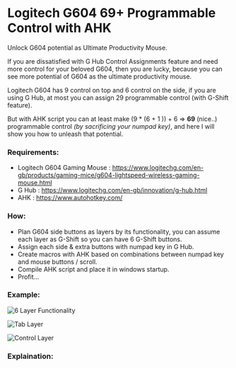 # Logitech G604 69+ Programmable Control with AHK
Unlock G604 potential as Ultimate Productivity Mouse.

If you are dissatisfied with G Hub Control Assignments feature and need more control for your beloved G604, then you are lucky, because you can see more potential of G604 as the ultimate productivity mouse.

Logitech G604 has 9 control on top and 6 control on the side, if you are using G Hub, at most you can assign 29 programmable control (with G-Shift feature).

But with AHK script you can at least make (9 * (6 + 1 )) + 6 => **69** (nice..) programmable control *(by sacrificing your numpad key)*, and here I will show you how to unleash that potential.

### Requirements:
- Logitech G604 Gaming Mouse : https://www.logitechg.com/en-gb/products/gaming-mice/g604-lightspeed-wireless-gaming-mouse.html
- G Hub : https://www.logitechg.com/en-gb/innovation/g-hub.html
- AHK : https://www.autohotkey.com/

### How:
- Plan G604 side buttons as layers by its functionality, you can assume each layer as G-Shift so you can have 6 G-Shift buttons.
- Assign each side & extra buttons with numpad key in G Hub.
- Create macros with AHK based on combinations between numpad key and mouse buttons / scroll.
- Compile AHK script and place it in windows startup.
- Profit...

### Example:
![6 Layer Functionality](https://drive.google.com/uc?export=download&id=1tQhGjQW0kp3lfWLSU9e2S-hA-UUr8cRN)

![Tab Layer](https://drive.google.com/uc?export=download&id=1edpoR4WjkO3VDphafElnbkUUhKPNOdS_)

![Control Layer](https://drive.google.com/uc?export=download&id=1NpzG5ICPa1QfsUop1kAkxQo-ANIEz4Y2)

### Explaination:


